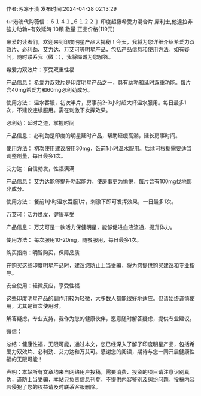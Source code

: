 <p>作者:泻冻于渍 发布时间:2024-04-28 02:13:29</p>
<p>《✅港澳代购薇信：６１４１_６１２２ 》印度超級希愛力混合片 犀利士,他達拉非 強力助勃+有效延時 10顆 數量 正品价格(119元) </p>
									<p>亲爱的读者们，欢迎来到印度明星产品大揭秘！今天，我将为您详细介绍希爱力双效片、必利劲、艾力达、万艾可等明星产品，包括产品信息和使用方法。如有疑问，随时联系我（微：），我将竭诚为您解答。</p><p></p><p>希爱力双效片：享受双重性福</p><p></p><p>产品信息： 希爱力双效片是印度明星产品之一，具有助勃和延时双重功能。每片含40mg希爱力和60mg必利劲成分。</p><p></p><p>使用方法： 温水吞服，初次半片，房事前2-3小时超大杯温水服用。每日最多1次，不建议连续服用。需在刺激下发挥效果。</p><p></p><p>必利劲：延时之道，掌握时间</p><p></p><p>产品信息： 必利劲是印度的明星延时产品，帮助延缓高潮，延长房事时间。</p><p></p><p>使用方法： 初次使用建议服用30mg，饭前1小时温水服用。后续可根据需要适当调整剂量，每日最多1次。</p><p>艾力达：自信勃发，性福满满</p><p></p><p>产品信息： 艾力达能够提升勃起能力，使房事更为愉悦，每片含有100mg伐地那非成分。</p><p></p><p>使用方法： 餐前1小时温水吞服1片，刺激下即可发挥效果，一日最多1次。</p><p></p><p>万艾可：活力焕发，健康享受</p><p></p><p>产品信息： 万艾可是一款活力保健明星，能够促进血液流通，提升体力。</p><p></p><p>使用方法： 每次服用10-20mg，随餐服用，每日最多1次。</p><p></p><p>购买指南：明智购买，保障品质</p><p></p><p>在购买这些印度明星产品时，建议您防止上当受骗，将为您提供购买建议和专业指导。</p><p></p><p>安全使用：轻微反应，享受性福</p><p></p><p>这些印度明星产品的副作用较为轻微，大多数人都能很好地适应。但请始终谨慎使用，尤其是首次使用时。</p><p></p><p>解答疑虑，专业支持，我作为您的健康伙伴，愿意随时解答疑虑，提供专业建议。</p><p></p><p>微信：</p><p></p><p>总结：健康性福，无限可能，通过本文，您已经深入了解了印度明星产品，包括希爱力双效片、必利劲、艾力达和万艾可。感谢您的阅读，期待与您一同开启健康性福的无限可能！</p>				声明：本站所有文章均来自网络用户投稿，需要消费、投资的项目请注意识别真伪，谨防上当受骗，本站只负责信息刊登，不提供内容鉴别及纠纷问题。投稿内容若侵犯了您的权益请及时联系客服删除。				
